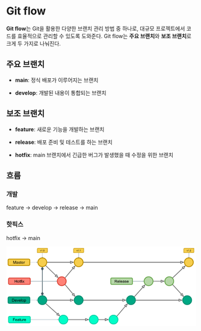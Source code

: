 # Git flow

**Git flow**는 Git을 활용한 다양한 브랜치 관리 방법 중 하나로, 대규모 프로젝트에서 코드를 효율적으로 관리할 수 있도록 도와준다. Git flow는 **주요 브랜치**와 **보조 브랜치**로 크게 두 가지로 나눠진다.

## 주요 브랜치

- **main**: 정식 배포가 이루어지는 브랜치

- **develop**: 개발된 내용이 통합되는 브랜치

## 보조 브랜치

- **feature**: 새로운 기능을 개발하는 브랜치

- **release**: 배포 준비 및 테스트를 하는 브랜치

- **hotfix**: main 브랜치에서 긴급한 버그가 발생했을 때 수정을 위한 브랜치

## 흐름

### 개발

feature -> develop -> release -> main

### 핫픽스

hotfix -> main

<img src="../img/git-flow.png" />
